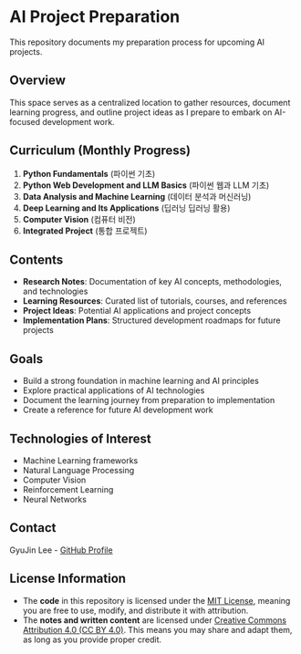 # AI Project Preparation

This repository documents my preparation process for upcoming AI projects.

## Overview

This space serves as a centralized location to gather resources, document learning progress, and outline project ideas as I prepare to embark on AI-focused development work.

## Curriculum (Monthly Progress)

1. **Python Fundamentals** (파이썬 기초)
2. **Python Web Development and LLM Basics** (파이썬 웹과 LLM 기초)
3. **Data Analysis and Machine Learning** (데이터 분석과 머신러닝)
4. **Deep Learning and Its Applications** (딥러닝 딥러닝 활용)
5. **Computer Vision** (컴퓨터 비전)
6. **Integrated Project** (통합 프로젝트)

## Contents

- **Research Notes**: Documentation of key AI concepts, methodologies, and technologies
- **Learning Resources**: Curated list of tutorials, courses, and references
- **Project Ideas**: Potential AI applications and project concepts
- **Implementation Plans**: Structured development roadmaps for future projects

## Goals

- Build a strong foundation in machine learning and AI principles
- Explore practical applications of AI technologies
- Document the learning journey from preparation to implementation
- Create a reference for future AI development work

## Technologies of Interest

- Machine Learning frameworks
- Natural Language Processing
- Computer Vision
- Reinforcement Learning
- Neural Networks

## Contact

GyuJin Lee - [GitHub Profile](https://github.com/JinLeeGG)

## License Information

- The **code** in this repository is licensed under the [MIT License](LICENSE), meaning you are free to use, modify, and distribute it with attribution.
- The **notes and written content** are licensed under [Creative Commons Attribution 4.0 (CC BY 4.0)](https://creativecommons.org/licenses/by/4.0/). This means you may share and adapt them, as long as you provide proper credit.
